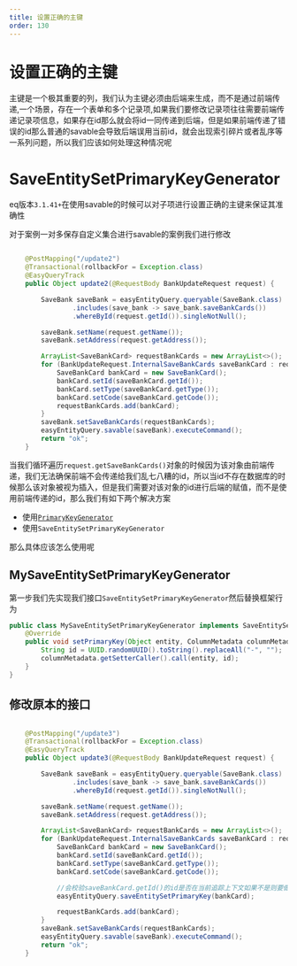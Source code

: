 ```yaml
---
title: 设置正确的主键
order: 130
---
```


# 设置正确的主键
主键是一个极其重要的列，我们认为主键必须由后端来生成，而不是通过前端传递,一个场景，存在一个表单和多个记录项,如果我们要修改记录项往往需要前端传递记录项信息，如果存在id那么就会将id一同传递到后端，但是如果前端传递了错误的id那么普通的savable会导致后端误用当前id，就会出现索引碎片或者乱序等一系列问题，所以我们应该如何处理这种情况呢

# SaveEntitySetPrimaryKeyGenerator
eq版本`3.1.41+`在使用savable的时候可以对子项进行设置正确的主键来保证其准确性

对于案例一对多保存自定义集合进行savable的案例我们进行修改
```java

    @PostMapping("/update2")
    @Transactional(rollbackFor = Exception.class)
    @EasyQueryTrack
    public Object update2(@RequestBody BankUpdateRequest request) {

        SaveBank saveBank = easyEntityQuery.queryable(SaveBank.class)
                .includes(save_bank -> save_bank.saveBankCards())
                .whereById(request.getId()).singleNotNull();

        saveBank.setName(request.getName());
        saveBank.setAddress(request.getAddress());

        ArrayList<SaveBankCard> requestBankCards = new ArrayList<>();
        for (BankUpdateRequest.InternalSaveBankCards saveBankCard : request.getSaveBankCards()) {
            SaveBankCard bankCard = new SaveBankCard();
            bankCard.setId(saveBankCard.getId());
            bankCard.setType(saveBankCard.getType());
            bankCard.setCode(saveBankCard.getCode());
            requestBankCards.add(bankCard);
        }
        saveBank.setSaveBankCards(requestBankCards);
        easyEntityQuery.savable(saveBank).executeCommand();
        return "ok";
    }
```
当我们循环遍历`request.getSaveBankCards()`对象的时候因为该对象由前端传递，我们无法确保前端不会传递给我们乱七八糟的id，所以当id不存在数据库的时候那么该对象被视为插入，但是我们需要对该对象的id进行后端的赋值，而不是使用前端传递的id，那么我们有如下两个解决方案

- 使用[`PrimaryKeyGenerator`](/easy-query-doc/adv/auto-key)
- 使用`SaveEntitySetPrimaryKeyGenerator`

那么具体应该怎么使用呢

## MySaveEntitySetPrimaryKeyGenerator
第一步我们先实现我们接口`SaveEntitySetPrimaryKeyGenerator`然后替换框架行为
```java
public class MySaveEntitySetPrimaryKeyGenerator implements SaveEntitySetPrimaryKeyGenerator {
    @Override
    public void setPrimaryKey(Object entity, ColumnMetadata columnMetadata) {
        String id = UUID.randomUUID().toString().replaceAll("-", "");
        columnMetadata.getSetterCaller().call(entity, id);
    }
}
```

## 修改原本的接口
```java

    @PostMapping("/update3")
    @Transactional(rollbackFor = Exception.class)
    @EasyQueryTrack
    public Object update3(@RequestBody BankUpdateRequest request) {

        SaveBank saveBank = easyEntityQuery.queryable(SaveBank.class)
                .includes(save_bank -> save_bank.saveBankCards())
                .whereById(request.getId()).singleNotNull();

        saveBank.setName(request.getName());
        saveBank.setAddress(request.getAddress());

        ArrayList<SaveBankCard> requestBankCards = new ArrayList<>();
        for (BankUpdateRequest.InternalSaveBankCards saveBankCard : request.getSaveBankCards()) {
            SaveBankCard bankCard = new SaveBankCard();
            bankCard.setId(saveBankCard.getId());
            bankCard.setType(saveBankCard.getType());
            bankCard.setCode(saveBankCard.getCode());

            //会校验saveBankCard.getId()的id是否在当前追踪上下文如果不是则要做插入那么意味着这个id应该被替换
            easyEntityQuery.saveEntitySetPrimaryKey(bankCard);

            requestBankCards.add(bankCard);
        }
        saveBank.setSaveBankCards(requestBankCards);
        easyEntityQuery.savable(saveBank).executeCommand();
        return "ok";
    }
```
